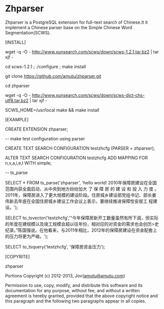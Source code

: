 Zhparser
========

Zhparser is a PostgreSQL extension for full-text search of Chinese.It it implement a Chinese parser base on 
the Simple Chinese Word Segmentation(SCWS).

[INSTALL]

 wget -q -O - http://www.xunsearch.com/scws/down/scws-1.2.1.tar.bz2 | tar xjf -
 
 cd scws-1.2.1 ; ./configure ; make install
 
 git clone https://github.com/amutu/zhparser.git
 
 cd zhparser
 
 wget -q -O - http://www.xunsearch.com/scws/down/scws-dict-chs-utf8.tar.bz2 | tar xjf -
 
 SCWS_HOME=/usr/local make && make install

[EXAMPLE]

CREATE EXTENSION zhparser;

-- make test configuration using parser

CREATE TEXT SEARCH CONFIGURATION testzhcfg (PARSER = zhparser);

ALTER TEXT SEARCH CONFIGURATION testzhcfg ADD MAPPING FOR n,v,a,i,e,l WITH simple;

-- ts_parse

SELECT * FROM ts_parse('zhparser', 'hello world! 2010年保障房建设在全国范围内获全面启动，从中央到地方纷纷加大 了 保 障 房 的 建 设 和 投 入 力
 度 。2011年，保障房进入了更大规模的建设阶段。住房城乡建设部党组书记、部长姜伟新去年底在全国住房城乡建设工作会议上表示，要继续推进保障性安居工
程建设。');

SELECT to_tsvector('testzhcfg','“今年保障房新开工数量虽然有所下调，但实际的年度在建规模以及竣工规模会超以往年份，相对应的对资金的需求也会创历>史纪录。”陈国强说。在他看来，与2011年相比，2012年的保障房建设在资金配套上的压力将更为严峻。');

SELECT to_tsquery('testzhcfg', '保障房资金压力');


[COPYRITE]

zhparser

Portions Copyright (c) 2012-2013, Jov(amutu@amutu.com)

Permission to use, copy, modify, and distribute this software and its
documentation for any purpose, without fee, and without a written agreement
is hereby granted, provided that the above copyright notice and this
paragraph and the following two paragraphs appear in all copies.
